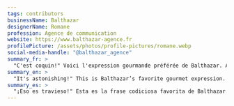```yaml
---
tags: contributors
businessName: Balthazar
designerName: Romane
profession: Agence de communication
website: https://www.balthazar-agence.fr
profilePicture: /assets/photos/profile-pictures/romane.webp
social-media-handle: "@balthazar_agence"
summary_fr: >
  "C'est coquin!" Voici l'expression gourmande préférée de Balthazar. Agence de communication spécialisée dans tout ce qui se mange et se boit, Balthazar accompagne les projets les plus gourmands. Ils ont aussi comme point commun d'avoir un engagement environnemental ou social.
summary_en: >
  "It's astonishing!" This is Balthazar’s favorite gourmet expression. Communication agency specialized in everything that can be eaten and drunk, Balthazar accompanies the most gourmet projects. They also have in common an environmental or social commitment.
summary_es: >
  "¡Eso es travieso!" Esta es la frase codiciosa favorita de Balthazar. Agencia de comunicación especializada en todo lo que se come y bebe, Balthazar acompaña los proyectos más golosos. También tienen en común un compromiso medioambiental o social.
---
```

